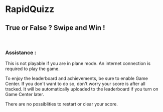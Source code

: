 # RapidQuizz

## **True or False ? Swipe and Win !**

<br />

### Assistance :

This is not playable if you are in plane mode.
An internet connection is required to play the game.

To enjoy the leaderboard and achievements, be sure to enable Game Center.
If you don't want to do so, don't worry your score is after all tracked.
It will be automatically uploaded to the leaderboard if you turn on Game Center later.

There are no possiblities to restart or clear your score.
